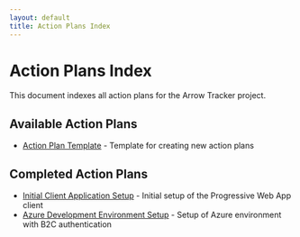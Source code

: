 ```yaml
---
layout: default
title: Action Plans Index
---
```


# Action Plans Index

This document indexes all action plans for the Arrow Tracker project.

## Available Action Plans

- [Action Plan Template](action_plan_template.md) - Template for creating new action plans

## Completed Action Plans

- [Initial Client Application Setup](action_plan_client_setup.md) - Initial setup of the Progressive Web App client
- [Azure Development Environment Setup](action_plan_azure_setup.md) - Setup of Azure environment with B2C authentication
